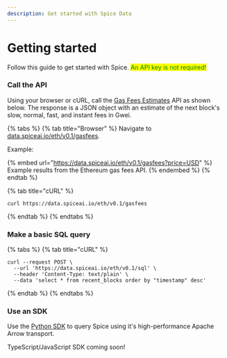 ```yaml
---
description: Get started with Spice Data
---
```


# Getting started

Follow this guide to get started with Spice. <mark style="color:green;">An API key is not required!</mark>

### Call the API

Using your browser or cURL, call the [Gas Fees Estimates](broken-reference) API as shown below. The response is a JSON object with an estimate of the next block's slow, normal, fast, and instant fees in Gwei.

{% tabs %}
{% tab title="Browser" %}
Navigate to [data.spiceai.io/eth/v0.1/gasfees](https://data.spiceai.io/eth/v0.1/gasfees).



Example:

{% embed url="https://data.spiceai.io/eth/v0.1/gasfees?price=USD" %}
Example results from the Ethereum gas fees API.
{% endembed %}
{% endtab %}

{% tab title="cURL" %}
```
curl https://data.spiceai.io/eth/v0.1/gasfees
```
{% endtab %}
{% endtabs %}

### Make a basic SQL query

{% tabs %}
{% tab title="cURL" %}
```
curl --request POST \
  --url 'https://data.spiceai.io/eth/v0.1/sql' \
  --header 'Content-Type: text/plain' \
  --data 'select * from recent_blocks order by "timestamp" desc'
```
{% endtab %}
{% endtabs %}

### Use an SDK

Use the [Python SDK](sdks/python-sdk.md) to query Spice using it's high-performance Apache Arrow transport.

TypeScript/JavaScript SDK coming soon!&#x20;
